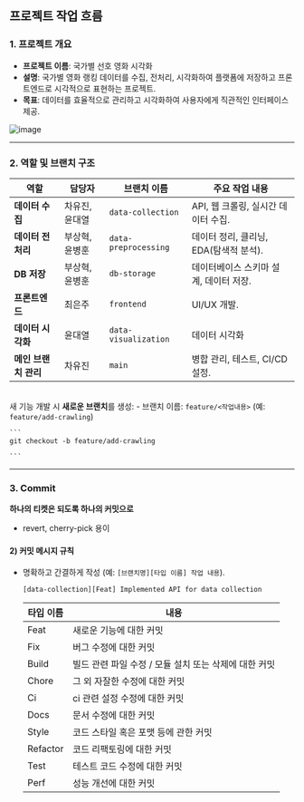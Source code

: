 ## **프로젝트 작업 흐름**

### 1. **프로젝트 개요**

- **프로젝트 이름**: 국가별 선호 영화 시각화
- **설명**: 국가별 영화 랭킹 데이터를 수집, 전처리, 시각화하여 플랫폼에 저장하고 프론트엔드로 시각적으로 표현하는 프로젝트.
- **목표**: 데이터를 효율적으로 관리하고 시각화하여 사용자에게 직관적인 인터페이스 제공.

![image](https://github.com/user-attachments/assets/5893cb72-ca2f-480c-bddc-8af064317555)

---

### 2. **역할 및 브랜치 구조**

| 역할 | 담당자 | 브랜치 이름 | 주요 작업 내용 |
| --- | --- | --- | --- |
| **데이터 수집** | 차유진, 윤대열 | `data-collection` | API, 웹 크롤링, 실시간 데이터 수집. |
| **데이터 전처리** | 부상혁, 윤병훈 | `data-preprocessing` | 데이터 정리, 클리닝, EDA(탐색적 분석). |
| **DB 저장** | 부상혁, 윤병훈 | `db-storage` | 데이터베이스 스키마 설계, 데이터 저장. |
| **프론트엔드** | 최은주 | `frontend` |  UI/UX 개발. |
| **데이터 시각화** | 윤대열 | `data-visualization` | 데이터 시각화 |
| **메인 브랜치 관리** | 차유진 | `main` | 병합 관리, 테스트, CI/CD 설정. |

<br>새 기능 개발 시 **새로운 브랜치**를 생성:
    - 브랜치 이름: `feature/<작업내용>` (예: `feature/add-crawling`)
    
    ```
    git checkout -b feature/add-crawling
    
    ```

---

### 3. Commit

**하나의 티켓은 되도록 하나의 커밋으로**

- revert, cherry-pick 용이

#### **2) 커밋 메시지 규칙**

- 명확하고 간결하게 작성 (예: `[브랜치명][타입 이름] 작업 내용`).
    
    ```
    [data-collection][Feat] Implemented API for data collection
    
    ```
    | 타입 이름 | 내용 |
    | --- | --- |
    | Feat | 새로운 기능에 대한 커밋 |
    | Fix | 버그 수정에 대한 커밋 |
    | Build | 빌드 관련 파일 수정 / 모듈 설치 또는 삭제에 대한 커밋 |
    | Chore | 그 외 자잘한 수정에 대한 커밋 |
    | Ci | ci 관련 설정 수정에 대한 커밋 |
    | Docs | 문서 수정에 대한 커밋 |
    | Style | 코드 스타일 혹은 포맷 등에 관한 커밋 |
    | Refactor | 코드 리팩토링에 대한 커밋 |
    | Test | 테스트 코드 수정에 대한 커밋 |
    | Perf | 성능 개선에 대한 커밋 |
